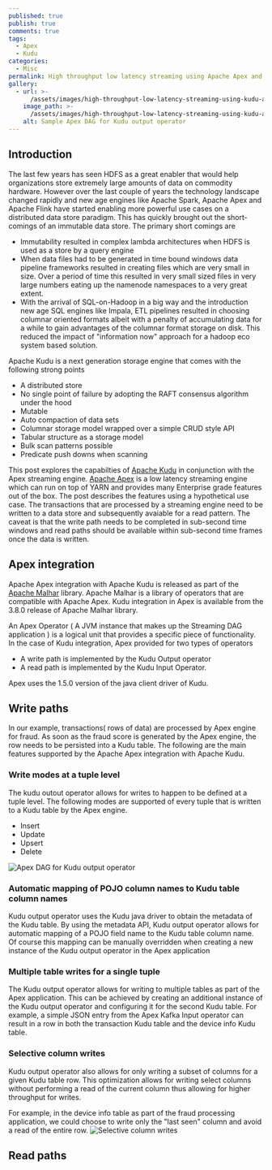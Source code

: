 ```yaml
---
published: true
publish: true
comments: true
tags:
  - Apex
  - Kudu
categories:
  - Misc
permalink: High throughput low latency streaming using Apache Apex and Apache Kudu
gallery:
  - url: >-
      /assets/images/high-throughput-low-latency-streaming-using-kudu-apex/Sample-Kudu-Output-DAG-Application.png
    image_path: >-
      /assets/images/high-throughput-low-latency-streaming-using-kudu-apex/Sample-Kudu-Output-DAG-Application.png
    alt: Sample Apex DAG for Kudu output operator
---
```

## Introduction


The last few years has seen HDFS as a great enabler that would help organizations store extremely large amounts of data on commodity hardware. However over the last couple of years the technology landscape changed rapidly and new age engines like Apache Spark, Apache Apex and Apache Flink have started enabling more powerful use cases on a distributed data store paradigm. This has quickly brought out the short-comings of an immutable data store. The primary short comings are
- Immutability resulted in complex lambda architectures when HDFS is used as a store by a query engine
- When data files had to be generated in time bound windows data pipeline frameworks resulted in creating files which are very small in size. Over a period of time this resulted in very small sized files in very large numbers eating up the namenode namespaces to a very great extent.
- With the arrival of SQL-on-Hadoop in a big way and the introduction new age SQL engines like Impala, ETL pipelines resulted in choosing columnar oriented formats albeit with a penalty of accumulating data for a while to gain advantages of the columnar format storage on disk. This reduced the impact of "information now" approach for a hadoop eco system based solution.

Apache Kudu is a next generation storage engine that comes with the following strong points 
- A distributed store
- No single point of failure by adopting the RAFT consensus algorithm under the hood
- Mutable 
- Auto compaction of data sets
- Columnar storage model wrapped over a simple CRUD style API
- Tabular structure as a storage model
- Bulk scan patterns possible 
- Predicate push downs when scanning

This post explores the capabilties of [Apache Kudu](https://kudu.apache.org/) in conjunction with the Apex streaming engine. [Apache Apex](https://apex.apache.org/) is a low latency streaming engine which can run on top of YARN and provides many Enterprise grade features out of the box. The post describes the features using a hypothetical use case. The transactions that are processed by a streaming engine need to be written to a data store and subsequently avaiable for a read pattern. The caveat is that the write path needs to be completed in sub-second time windows and read paths should be available within sub-second time frames once the data is written.

## Apex integration
Apache Apex integration with Apache Kudu is released as part of the [Apache Malhar](https://apex.apache.org/docs/malhar/) library. Apache Malhar is a library of operators that are compatible with Apache Apex. Kudu integration in Apex is available from the 3.8.0 release of Apache Malhar library. 

An Apex Operator ( A JVM instance that makes up the Streaming DAG application ) is a logical unit that provides a specific piece of functionality. In the case of Kudu integration, Apex provided for two types of operators  

- A write path is implemented by the Kudu Output operator 
- A read path is implemented by the Kudu Input Operator.

Apex uses the 1.5.0 version of the java client driver of Kudu.



## Write paths

In our example, transactions( rows of data)  are processed by Apex engine for fraud. As soon as the fraud score is generated by the Apex engine, the row needs to be persisted into a Kudu table. The following are the main features supported by the Apache Apex integration with Apache Kudu.

### Write modes at a tuple level
The kudu outout operator allows for writes to happen to be defined at a tuple level. The following modes are supported of every tuple that is written to a Kudu table by the Apex engine.
- Insert 
- Update
- Upsert
- Delete

![Apex DAG for Kudu output operator]({{site.baseurl}}/assets/images/high-throughput-low-latency-streaming-using-kudu-apex/Sample-Kudu-Output-DAG-Application.png)


### Automatic mapping of POJO column names to Kudu table column names
Kudu output operator uses the Kudu java driver to obtain the metadata of the Kudu table. By using the metadata API, Kudu output operator allows for automatic mapping of a POJO field name to the Kudu table column name. Of course this mapping can be manually overridden when creating a new instance of the Kudu output operator in the Apex application

### Multiple table writes for a single tuple

The Kudu output operator allows for writing to multiple tables as part of the Apex application. This can be achieved by creating an additional instance of the Kudu output operator and configuring it for the second Kudu table. For example, a simple JSON entry from the Apex Kafka Input operator can result in a row in both the transaction Kudu table and the device info Kudu table. 

### Selective column writes
Kudu output operator also allows for only writing a subset of columns for a given Kudu table row. This optimization allows for writing select columns without performing a read of the current column thus allowing for higher throughput for writes.

For example, in the device info table as part of the fraud processing application, we could choose to write only the "last seen" column and avoid a read of the entire row.
![Selective column writes]({{site.baseurl}}/assets/images/high-throughput-low-latency-streaming-using-kudu-apex/Kudu-Output-Operator-selective-col-writes.png)




## Read paths


